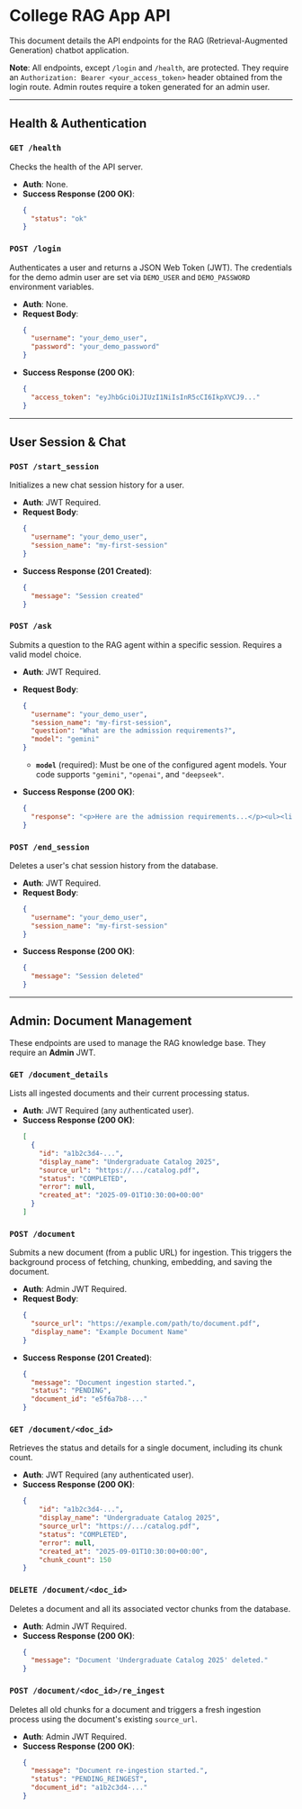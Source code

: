 
# College RAG App API

This document details the API endpoints for the RAG (Retrieval-Augmented Generation) chatbot application.

**Note**: All endpoints, except `/login` and `/health`, are protected. They require an `Authorization: Bearer <your_access_token>` header obtained from the login route. Admin routes require a token generated for an admin user.

-----

## Health & Authentication

### `GET /health`

Checks the health of the API server.

  * **Auth**: None.
  * **Success Response (200 OK)**:
    ```json
    {
      "status": "ok"
    }
    ```

### `POST /login`

Authenticates a user and returns a JSON Web Token (JWT). The credentials for the demo admin user are set via `DEMO_USER` and `DEMO_PASSWORD` environment variables.

  * **Auth**: None.
  * **Request Body**:
    ```json
    {
      "username": "your_demo_user",
      "password": "your_demo_password"
    }
    ```
  * **Success Response (200 OK)**:
    ```json
    {
      "access_token": "eyJhbGciOiJIUzI1NiIsInR5cCI6IkpXVCJ9..."
    }
    ```

-----

## User Session & Chat

### `POST /start_session`

Initializes a new chat session history for a user.

  * **Auth**: JWT Required.
  * **Request Body**:
    ```json
    {
      "username": "your_demo_user",
      "session_name": "my-first-session"
    }
    ```
  * **Success Response (201 Created)**:
    ```json
    {
      "message": "Session created"
    }
    ```

### `POST /ask`

Submits a question to the RAG agent within a specific session. Requires a valid model choice.

  * **Auth**: JWT Required.

  * **Request Body**:

    ```json
    {
      "username": "your_demo_user",
      "session_name": "my-first-session",
      "question": "What are the admission requirements?",
      "model": "gemini"
    }
    ```

      * **`model`** (required): Must be one of the configured agent models. Your code supports `"gemini"`, `"openai"`, and `"deepseek"`.

  * **Success Response (200 OK)**:

    ```json
    {
      "response": "<p>Here are the admission requirements...</p><ul><li>Requirement 1</li></ul>"
    }
    ```

### `POST /end_session`

Deletes a user's chat session history from the database.

  * **Auth**: JWT Required.
  * **Request Body**:
    ```json
    {
      "username": "your_demo_user",
      "session_name": "my-first-session"
    }
    ```
  * **Success Response (200 OK)**:
    ```json
    {
      "message": "Session deleted"
    }
    ```

-----

## Admin: Document Management

These endpoints are used to manage the RAG knowledge base. They require an **Admin** JWT.

### `GET /document_details`

Lists all ingested documents and their current processing status.

  * **Auth**: JWT Required (any authenticated user).
  * **Success Response (200 OK)**:
    ```json
    [
      {
        "id": "a1b2c3d4-...",
        "display_name": "Undergraduate Catalog 2025",
        "source_url": "https://.../catalog.pdf",
        "status": "COMPLETED",
        "error": null,
        "created_at": "2025-09-01T10:30:00+00:00"
      }
    ]
    ```

### `POST /document`

Submits a new document (from a public URL) for ingestion. This triggers the background process of fetching, chunking, embedding, and saving the document.

  * **Auth**: Admin JWT Required.
  * **Request Body**:
    ```json
    {
      "source_url": "https://example.com/path/to/document.pdf",
      "display_name": "Example Document Name"
    }
    ```
  * **Success Response (201 Created)**:
    ```json
    {
      "message": "Document ingestion started.",
      "status": "PENDING",
      "document_id": "e5f6a7b8-..."
    }
    ```

### `GET /document/<doc_id>`

Retrieves the status and details for a single document, including its chunk count.

  * **Auth**: JWT Required (any authenticated user).
  * **Success Response (200 OK)**:
    ```json
    {
        "id": "a1b2c3d4-...",
        "display_name": "Undergraduate Catalog 2025",
        "source_url": "https://.../catalog.pdf",
        "status": "COMPLETED",
        "error": null,
        "created_at": "2025-09-01T10:30:00+00:00",
        "chunk_count": 150
    }
    ```

### `DELETE /document/<doc_id>`

Deletes a document and all its associated vector chunks from the database.

  * **Auth**: Admin JWT Required.
  * **Success Response (200 OK)**:
    ```json
    {
      "message": "Document 'Undergraduate Catalog 2025' deleted."
    }
    ```

### `POST /document/<doc_id>/re_ingest`

Deletes all old chunks for a document and triggers a fresh ingestion process using the document's existing `source_url`.

  * **Auth**: Admin JWT Required.
  * **Success Response (200 OK)**:
    ```json
    {
      "message": "Document re-ingestion started.",
      "status": "PENDING_REINGEST",
      "document_id": "a1b2c3d4-..."
    }
    ```